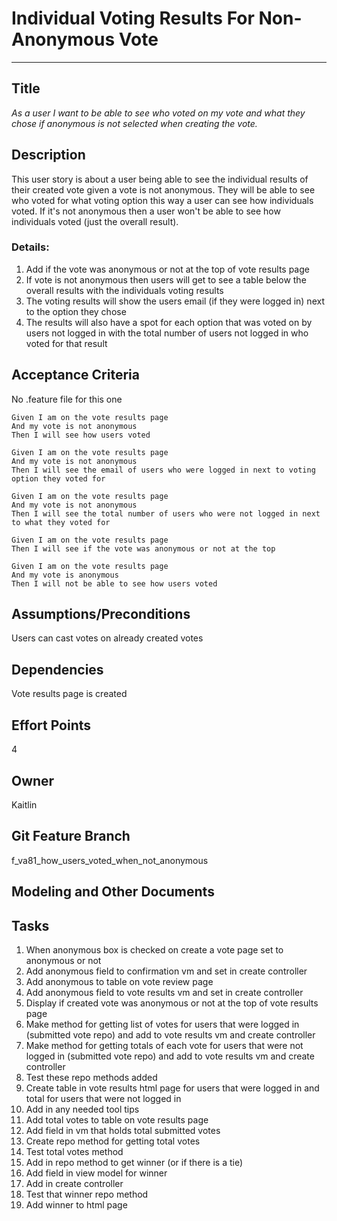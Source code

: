 # Individual Voting Results For Non-Anonymous Vote
<hr>

## Title

*As a user I want to be able to see who voted on my vote and what they chose if anonymous is not selected when creating the vote.*

## Description
This user story is about a user being able to see the individual results of their created vote given a vote is not anonymous. They will be able to see who voted for what voting option this way a user can see how individuals voted. If it's not anonymous then a user won't be able to see how individuals voted (just the overall result).  

### Details:
1. Add if the vote was anonymous or not at the top of vote results page 
2. If vote is not anonymous then users will get to see a table below the overall results with the individuals voting results
3. The voting results will show the users email (if they were logged in) next to the option they chose 
4. The results will also have a spot for each option that was voted on by users not logged in with the total number of users not logged in who voted for that result 

## Acceptance Criteria
No .feature file for this one

    Given I am on the vote results page 
    And my vote is not anonymous  
    Then I will see how users voted 

    Given I am on the vote results page
    And my vote is not anonymous 
    Then I will see the email of users who were logged in next to voting option they voted for 

    Given I am on the vote results page
    And my vote is not anonymous 
    Then I will see the total number of users who were not logged in next to what they voted for 

    Given I am on the vote results page
    Then I will see if the vote was anonymous or not at the top 

    Given I am on the vote results page 
    And my vote is anonymous  
    Then I will not be able to see how users voted

## Assumptions/Preconditions
Users can cast votes on already created votes

## Dependencies
Vote results page is created 

## Effort Points
4

## Owner
Kaitlin

## Git Feature Branch
f_va81_how_users_voted_when_not_anonymous

## Modeling and Other Documents


## Tasks
1. When anonymous box is checked on create a vote page set to anonymous or not 
2. Add anonymous field to confirmation vm and set in create controller 
3. Add anonymous to table on vote review page 
4. Add anonymous field to vote results vm and set in create controller
5. Display if created vote was anonymous or not at the top of vote results page 
6. Make method for getting list of votes for users that were logged in (submitted vote repo) and add to vote results vm and create controller 
7. Make method for getting totals of each vote for users that were not logged in (submitted vote repo) and add to vote results vm and create controller 
8. Test these repo methods added
9. Create table in vote results html page for users that were logged in and total for users that were not logged in 
10. Add in any needed tool tips 
11. Add total votes to table on vote results page 
12. Add field in vm that holds total submitted votes
13. Create repo method for getting total votes 
14. Test total votes method 
15. Add in repo method to get winner (or if there is a tie)
16. Add field in view model for winner
17. Add in create controller 
18. Test that winner repo method 
19. Add winner to html page 